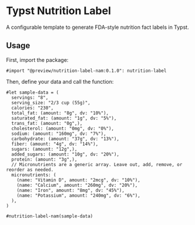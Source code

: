 # Typst Nutrition Label

A configurable template to generate FDA-style nutrition fact labels in Typst.

## Usage

First, import the package:
``` typst
#import "@preview/nutrition-label-nam:0.1.0": nutrition-label
```

Then, define your data and call the function:
``` typst
#let sample-data = (
  servings: "8",
  serving_size: "2/3 cup (55g)",
  calories: "230",
  total_fat: (amount: "8g", dv: "10%"),
  saturated_fat: (amount: "1g", dv: "5%"),
  trans_fat: (amount: "0g",),
  cholesterol: (amount: "0mg", dv: "0%"),
  sodium: (amount: "160mg", dv: "7%"),
  carbohydrate: (amount: "37g", dv: "13%"),
  fiber: (amount: "4g", dv: "14%"),
  sugars: (amount: "12g",),
  added_sugars: (amount: "10g", dv: "20%"),
  protein: (amount: "3g",),
  // Micronutrients are a generic array. Leave out, add, remove, or reorder as needed.
  micronutrients: (
    (name: "Vitamin D", amount: "2mcg", dv: "10%"),
    (name: "Calcium", amount: "260mg", dv: "20%"),
    (name: "Iron", amount: "8mg", dv: "45%"),
    (name: "Potassium", amount: "240mg", dv: "6%"),
  ),
)

#nutrition-label-nam(sample-data)
```
